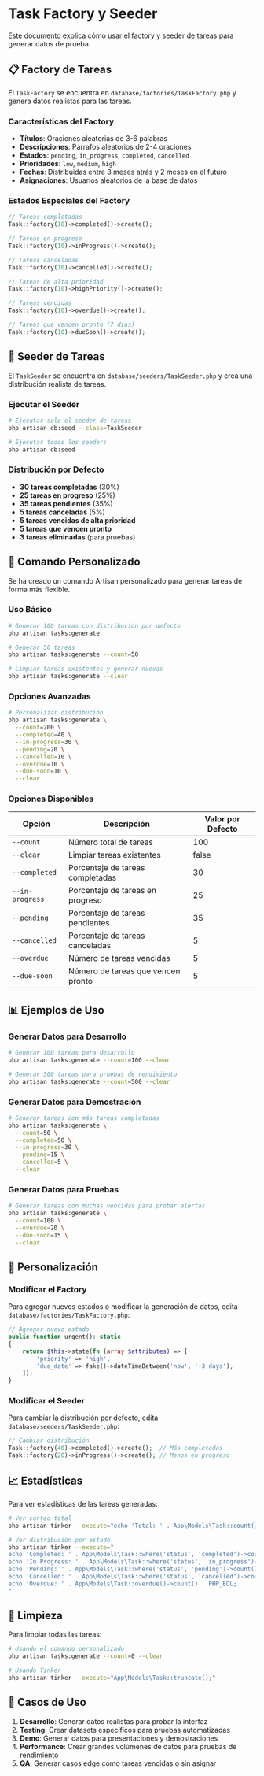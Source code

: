 # Task Factory y Seeder

Este documento explica cómo usar el factory y seeder de tareas para generar datos de prueba.

## 📋 Factory de Tareas

El `TaskFactory` se encuentra en `database/factories/TaskFactory.php` y genera datos realistas para las tareas.

### Características del Factory

- **Títulos**: Oraciones aleatorias de 3-6 palabras
- **Descripciones**: Párrafos aleatorios de 2-4 oraciones
- **Estados**: `pending`, `in_progress`, `completed`, `cancelled`
- **Prioridades**: `low`, `medium`, `high`
- **Fechas**: Distribuidas entre 3 meses atrás y 2 meses en el futuro
- **Asignaciones**: Usuarios aleatorios de la base de datos

### Estados Especiales del Factory

```php
// Tareas completadas
Task::factory(10)->completed()->create();

// Tareas en progreso
Task::factory(10)->inProgress()->create();

// Tareas canceladas
Task::factory(10)->cancelled()->create();

// Tareas de alta prioridad
Task::factory(10)->highPriority()->create();

// Tareas vencidas
Task::factory(10)->overdue()->create();

// Tareas que vencen pronto (7 días)
Task::factory(10)->dueSoon()->create();
```

## 🌱 Seeder de Tareas

El `TaskSeeder` se encuentra en `database/seeders/TaskSeeder.php` y crea una distribución realista de tareas.

### Ejecutar el Seeder

```bash
# Ejecutar solo el seeder de tareas
php artisan db:seed --class=TaskSeeder

# Ejecutar todos los seeders
php artisan db:seed
```

### Distribución por Defecto

- **30 tareas completadas** (30%)
- **25 tareas en progreso** (25%)
- **35 tareas pendientes** (35%)
- **5 tareas canceladas** (5%)
- **5 tareas vencidas de alta prioridad**
- **5 tareas que vencen pronto**
- **3 tareas eliminadas** (para pruebas)

## 🚀 Comando Personalizado

Se ha creado un comando Artisan personalizado para generar tareas de forma más flexible.

### Uso Básico

```bash
# Generar 100 tareas con distribución por defecto
php artisan tasks:generate

# Generar 50 tareas
php artisan tasks:generate --count=50

# Limpiar tareas existentes y generar nuevas
php artisan tasks:generate --clear
```

### Opciones Avanzadas

```bash
# Personalizar distribución
php artisan tasks:generate \
  --count=200 \
  --completed=40 \
  --in-progress=30 \
  --pending=20 \
  --cancelled=10 \
  --overdue=10 \
  --due-soon=10 \
  --clear
```

### Opciones Disponibles

| Opción | Descripción | Valor por Defecto |
|--------|-------------|-------------------|
| `--count` | Número total de tareas | 100 |
| `--clear` | Limpiar tareas existentes | false |
| `--completed` | Porcentaje de tareas completadas | 30 |
| `--in-progress` | Porcentaje de tareas en progreso | 25 |
| `--pending` | Porcentaje de tareas pendientes | 35 |
| `--cancelled` | Porcentaje de tareas canceladas | 5 |
| `--overdue` | Número de tareas vencidas | 5 |
| `--due-soon` | Número de tareas que vencen pronto | 5 |

## 📊 Ejemplos de Uso

### Generar Datos para Desarrollo

```bash
# Generar 100 tareas para desarrollo
php artisan tasks:generate --count=100 --clear

# Generar 500 tareas para pruebas de rendimiento
php artisan tasks:generate --count=500 --clear
```

### Generar Datos para Demostración

```bash
# Generar tareas con más tareas completadas
php artisan tasks:generate \
  --count=50 \
  --completed=50 \
  --in-progress=30 \
  --pending=15 \
  --cancelled=5 \
  --clear
```

### Generar Datos para Pruebas

```bash
# Generar tareas con muchas vencidas para probar alertas
php artisan tasks:generate \
  --count=100 \
  --overdue=20 \
  --due-soon=15 \
  --clear
```

## 🔧 Personalización

### Modificar el Factory

Para agregar nuevos estados o modificar la generación de datos, edita `database/factories/TaskFactory.php`:

```php
// Agregar nuevo estado
public function urgent(): static
{
    return $this->state(fn (array $attributes) => [
        'priority' => 'high',
        'due_date' => fake()->dateTimeBetween('now', '+3 days'),
    ]);
}
```

### Modificar el Seeder

Para cambiar la distribución por defecto, edita `database/seeders/TaskSeeder.php`:

```php
// Cambiar distribución
Task::factory(40)->completed()->create();  // Más completadas
Task::factory(20)->inProgress()->create(); // Menos en progreso
```

## 📈 Estadísticas

Para ver estadísticas de las tareas generadas:

```bash
# Ver conteo total
php artisan tinker --execute="echo 'Total: ' . App\Models\Task::count();"

# Ver distribución por estado
php artisan tinker --execute="
echo 'Completed: ' . App\Models\Task::where('status', 'completed')->count() . PHP_EOL;
echo 'In Progress: ' . App\Models\Task::where('status', 'in_progress')->count() . PHP_EOL;
echo 'Pending: ' . App\Models\Task::where('status', 'pending')->count() . PHP_EOL;
echo 'Cancelled: ' . App\Models\Task::where('status', 'cancelled')->count() . PHP_EOL;
echo 'Overdue: ' . App\Models\Task::overdue()->count() . PHP_EOL;
"
```

## 🧹 Limpieza

Para limpiar todas las tareas:

```bash
# Usando el comando personalizado
php artisan tasks:generate --count=0 --clear

# Usando Tinker
php artisan tinker --execute="App\Models\Task::truncate();"
```

## 🎯 Casos de Uso

1. **Desarrollo**: Generar datos realistas para probar la interfaz
2. **Testing**: Crear datasets específicos para pruebas automatizadas
3. **Demo**: Generar datos para presentaciones y demostraciones
4. **Performance**: Crear grandes volúmenes de datos para pruebas de rendimiento
5. **QA**: Generar casos edge como tareas vencidas o sin asignar 